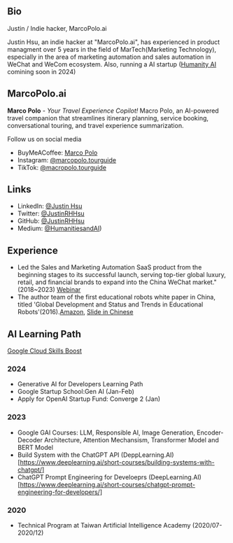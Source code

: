 ## Bio

Justin / Indie hacker, MarcoPolo.ai

Justin Hsu, an indie hacker at "MarcoPolo.ai", has experienced in product managment over 5 years in the field of MarTech(Marketing Technology), especially in the area of marketing automation and sales automation in WeChat and WeCom ecosystem. Also, running a AI startup ([Humanity AI](https://company-introduction-b2k7sjq.gamma.site/) comining soon in 2024)

## MarcoPolo.ai

**Marco Polo** *- Your Travel Experience Copilot!*
Macro Polo, an AI-powered travel companion that streamlines itinerary planning, service booking, conversational touring, and travel experience summarization. 

Follow us on social media
- BuyMeACoffee: [Marco Polo](https://www.buymeacoffee.com/justinrhhsu)
- Instagram: [@marcopolo.tourguide](https://www.instagram.com/marcopolo.tourguide/)
- TikTok: [@macropolo.tourguide](https://www.tiktok.com/@macropolo.tourguide)

## Links

- LinkedIn: [@Justin Hsu](https://www.linkedin.com/in/justinrhhsu/)
- Twitter: [@JustinRHHsu](https://twitter.com/JustinRHHsu)
- GitHub: [@JustinRHHsu](https://github.com/JustinRHHsu)
- Medium: [@HumanitiesandAI](https://medium.com/@humanitiesandai))

## Experience
- Led the Sales and Marketing Automation SaaS product from the beginning stages to its successful launch, serving top-tier global luxury, retail, and financial brands to expand into the China WeChat market."(2018~2023) [Webinar](https://lihi1.com/PeRQE)
- The author team of the first educational robots white paper in China, titled 'Global Development and Status and Trends in Educational Robots'(2016).[Amazon](https://www.amazon.cn/dp/B01N45FS78), [Slide in Chinese](https://cit.bnu.edu.cn/docs/2018-06/20180603135415649504.pdf)

## AI Learning Path

[Google Cloud Skills Boost](https://www.cloudskillsboost.google/public_profiles/ebe8650d-9cb5-49b9-b929-36131950587c)

### 2024
- Generative AI for Developers Learning Path
- Google Startup School:Gen AI (Jan-Feb)
- Apply for OpenAI Startup Fund: Converge 2 (Jan)

### 2023
- Google GAI Courses: LLM, Responsible AI, Image Generation, Encoder-Decoder Architecture, Attention Mechansism, Transformer Model and BERT Model
- Build System with the ChatGPT API (DeppLearning.AI)[https://www.deeplearning.ai/short-courses/building-systems-with-chatgpt/]
- ChatGPT Prompt Engineering for Develoeprs (DeepLearning.AI)[https://www.deeplearning.ai/short-courses/chatgpt-prompt-engineering-for-developers/]

### 2020
- Technical Program at Taiwan Artificial Intelligence Academy (2020/07-2020/12)

